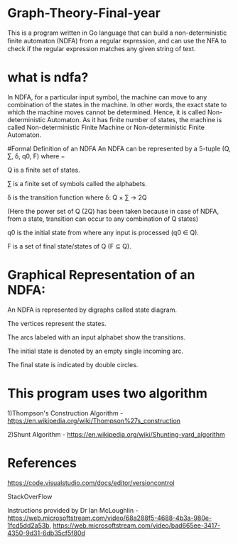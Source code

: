 # Graph-Theory-Final-year
This is a program written in Go language that can build a non-deterministic ﬁnite automaton (NDFA) from a regular expression, and can use the NFA to check if the regular expression matches any given string of text.

# what is ndfa?
In NDFA, for a particular input symbol, the machine can move to any combination of the states in the machine. In other words, the exact state to which the machine moves cannot be determined. Hence, it is called Non-deterministic Automaton. As it has finite number of states, the machine is called Non-deterministic Finite Machine or Non-deterministic Finite Automaton.

#Formal Definition of an NDFA
An NDFA can be represented by a 5-tuple (Q, ∑, δ, q0, F) where −

Q is a finite set of states.

∑ is a finite set of symbols called the alphabets.

δ is the transition function where δ: Q × ∑ → 2Q

(Here the power set of Q (2Q) has been taken because in case of NDFA, from a state, transition can occur to any combination of Q states)

q0 is the initial state from where any input is processed (q0 ∈ Q).

F is a set of final state/states of Q (F ⊆ Q).

# Graphical Representation of an NDFA:
An NDFA is represented by digraphs called state diagram.

The vertices represent the states.

The arcs labeled with an input alphabet show the transitions.

The initial state is denoted by an empty single incoming arc.

The final state is indicated by double circles.

# This program uses two algorithm
1)Thompson's Construction Algorithm - https://en.wikipedia.org/wiki/Thompson%27s_construction

2)Shunt Algorithm - https://en.wikipedia.org/wiki/Shunting-yard_algorithm

# References
https://code.visualstudio.com/docs/editor/versioncontrol

StackOverFlow

Instructions provided by Dr Ian McLoughlin - https://web.microsoftstream.com/video/68a288f5-4688-4b3a-980e-1fcd5dd2a53b, https://web.microsoftstream.com/video/bad665ee-3417-4350-9d31-6db35cf5f80d
